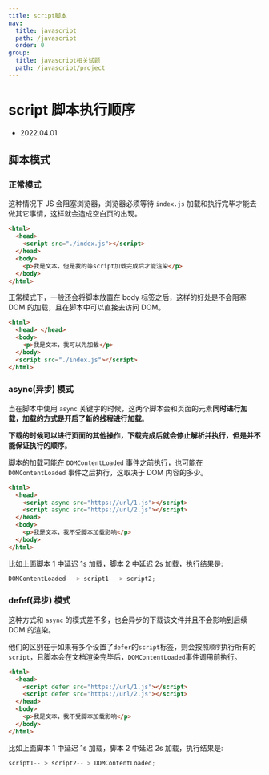 ```yaml
---
title: script脚本
nav:
  title: javascript
  path: /javascript
  order: 0
group:
  title: javascript相关试题
  path: /javascript/project
---
```


# script 脚本执行顺序

- 2022.04.01

## 脚本模式

### 正常模式

这种情况下 JS 会阻塞浏览器，浏览器必须等待 `index.js` 加载和执行完毕才能去做其它事情，这样就会造成空白页的出现。

```html
<html>
  <head>
    <script src="./index.js"></script>
  </head>
  <body>
    <p>我是文本，但是我的等script加载完成后才能渲染</p>
  </body>
</html>
```

正常模式下，一般还会将脚本放置在 body 标签之后，这样的好处是不会阻塞 DOM 的加载，且在脚本中可以直接去访问 DOM。

```html
<html>
  <head> </head>
  <body>
    <p>我是文本，我可以先加载</p>
  </body>
  <script src="./index.js"></script>
</html>
```

### async(异步) 模式

当在脚本中使用 `async` 关键字的时候，这两个脚本会和页面的元素**同时进行加载，加载的方式是开启了新的线程进行加载**。

**下载的时候可以进行页面的其他操作，下载完成后就会停止解析并执行，但是并不能保证执行的顺序**。

脚本的加载可能在 `DOMContentLoaded` 事件之前执行，也可能在 `DOMContentLoaded` 事件之后执行，这取决于 DOM 内容的多少。

```html
<html>
  <head>
    <script async src="https://url/1.js"></script>
    <script async src="https://url/2.js"></script>
  </head>
  <body>
    <p>我是文本，我不受脚本加载影响</p>
  </body>
</html>
```

比如上面脚本 1 中延迟 1s 加载，脚本 2 中延迟 2s 加载，执行结果是:

```js
DOMContentLoaded-- > script1-- > script2;
```

### defef(异步) 模式

这种方式和 `async` 的模式差不多，也会异步的下载该文件并且不会影响到后续 DOM 的渲染。

他们的区别在于如果有多个设置了`defer`的`script`标签，则会按照`顺序`执行所有的`script`，且脚本会在文档渲染完毕后，`DOMContentLoaded`事件调用前执行。

```html
<html>
  <head>
    <script defer src="https://url/1.js"></script>
    <script defer src="https://url/2.js"></script>
  </head>
  <body>
    <p>我是文本，我不受脚本加载影响</p>
  </body>
</html>
```

比如上面脚本 1 中延迟 1s 加载，脚本 2 中延迟 2s 加载，执行结果是:

```js
script1-- > script2-- > DOMContentLoaded;
```
